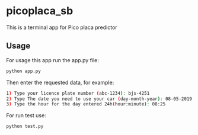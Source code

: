 # picoplaca_sb
This is a terminal app for Pico placa predictor

## Usage
For usage this app run the app.py file:
```bash
python app.py
```

Then enter the requested data, for example:
```bash
1) Type your licence plate number (abc-1234): bjs-4251
2) Type The date you need to use your car (day-month-year): 08-05-2019
3) Type the hour for the day entered 24h(hour:minute): 08:25
```

For run test use:
```bash
python test.py
```
